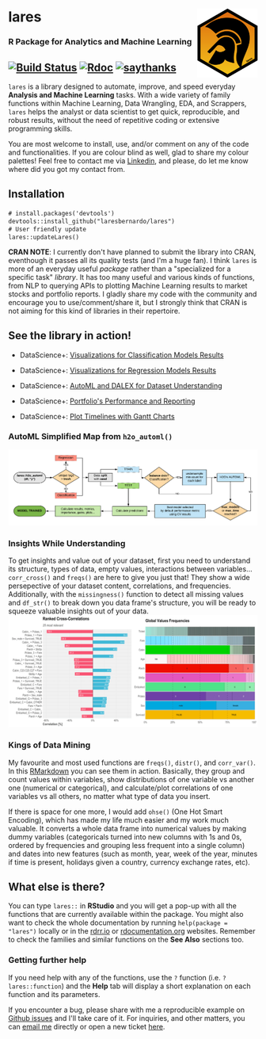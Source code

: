 # lares <img src='man/figures/lares_logo.png' align="right" height="140px" />
### R Package for Analytics and Machine Learning
[![Build Status](https://travis-ci.com/laresbernardo/lares.svg?branch=master)](https://travis-ci.com/laresbernardo/lares) [![Rdoc](http://www.rdocumentation.org/badges/version/lares)](http://www.rdocumentation.org/packages/lares) [![saythanks](https://img.shields.io/badge/say-thanks-1EAEDB.svg)](https://saythanks.io/to/laresbernardo)
----

`lares` is a library designed to automate, improve, and speed everyday **Analysis and Machine Learning** tasks. With a wide variety of family functions within Machine Learning, Data Wrangling, EDA, and Scrappers, `lares` helps the analyst or data scientist to get quick, reproducible, and robust results, without the need of repetitive coding or extensive programming skills.

You are most welcome to install, use, and/or comment on any of the code and functionalities. If you are colour blind as well, glad to share my colour palettes! Feel free to contact me via [Linkedin](https://www.linkedin.com/in/laresbernardo/), and please, do let me know where did you got my contact from.

## Installation

```{r}
# install.packages('devtools')
devtools::install_github("laresbernardo/lares")
# User friendly update
lares::updateLares()
```

**CRAN NOTE**: I currently don't have planned to submit the library into CRAN, eventhough it passes all its quality tests (and I'm a huge fan). I think `lares` is more of an everyday useful *package* rather than a "specialized for a specific task" *library*. It has too many useful and various kinds of functions, from NLP to querying APIs to plotting Machine Learning results to market stocks and portfolio reports. I gladly share my code with the community and encourage you to use/comment/share it, but I strongly think that CRAN is not aiming for this kind of libraries in their repertoire.

## See the library in action!

- DataScience+: [Visualizations for Classification Models Results](https://datascienceplus.com/machine-learning-results-one-plot-to-rule-them-all)

- DataScience+: [Visualizations for Regression Models Results](https://datascienceplus.com/machine-learning-results-in-r-one-plot-to-rule-them-all-part-2-regression-models)

- DataScience+: [AutoML and DALEX for Dataset Understanding](https://datascienceplus.com/understanding-titanic-dataset-with-h2os-automl-dalex-and-lares-library)

- DataScience+: [Portfolio's Performance and Reporting](https://datascienceplus.com/visualize-your-portfolios-performance-and-generate-a-nice-report-with-r)

- DataScience+: [Plot Timelines with Gantt Charts](https://datascienceplus.com/visualize-your-cvs-timeline-with-r-gantt-style/)

### AutoML Simplified Map from `h2o_automl()`
![AutoML Map (lares)](man/figures/automl_map.png?raw=true)

### Insights While Understanding
To get insights and value out of your dataset, first you need to understand its structure, types of data, empty values, interactions between variables... `corr_cross()` and `freqs()` are here to give you just that! They show a wide persepective of your dataset content, correlations, and frequencies. Additionally, with the `missingness()` function to detect all missing values and `df_str()` to break down you data frame's structure, you will be ready to squeeze valuable insights out of your data.
![Cross-Correlations and Frequencies (lares)](man/figures/titanic_df.png?raw=true)

### Kings of Data Mining
My favourite and most used functions are `freqs()`, `distr()`, and `corr_var()`. In this [RMarkdown](http://rpubs.com/laresbernardo/freqs-distr-corr) you can see them in action. Basically, they group and count values within variables, show distributions of one variable vs another one (numerical or categorical), and calculate/plot correlations of one variables vs all others, no matter what type of data you insert. 

If there is space for one more, I would add `ohse()` (One Hot Smart Encoding), which has made my life much easier and my work much valuable. It converts a whole data frame into numerical values by making dummy variables (categoricals turned into new columns with 1s and 0s, ordered by frequencies and grouping less frequent into a single column) and dates into new features (such as month, year, week of the year, minutes if time is present, holidays given a country, currency exchange rates, etc).

## What else is there?

You can type `lares::` in **RStudio** and you will get a pop-up with all the functions that are currently available within the package. You might also want to check the whole documentation by running `help(package = "lares")` locally or in the [rdrr.io](https://rdrr.io/github/laresbernardo/lares/man/) or [rdocumentation.org](https://www.rdocumentation.org/packages/lares/) websites. Remember to check the families and similar functions on the **See Also** sections too.

### Getting further help

If you need help with any of the functions, use the `?` function (i.e. `?lares::function`) and the **Help** tab will display a short explanation on each function and its parameters. 

If you encounter a bug, please share with me a reproducible example on [Github issues](https://github.com/laresbernardo/lares/issues) and I'll take care of it. For inquiries, and other matters, you can [email me](mailto:laresbernardo@gmail.com "email me") directly or open a new ticket [here](https://github.com/laresbernardo/lares/issues).
